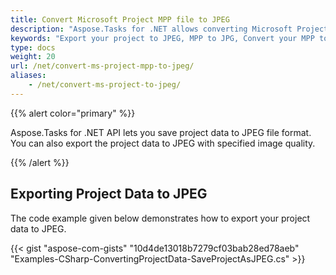 ```yaml
---
title: Convert Microsoft Project MPP file to JPEG
description: "Aspose.Tasks for .NET allows converting Microsoft Project (MPP) to JPEG."
keywords: "Export your project to JPEG, MPP to JPG, Convert your MPP to Image, Convert Microsoft Project to JPEG, convert MPP to JPG, save project data to JPEG, Aspose.Tasks, C#"
type: docs
weight: 20
url: /net/convert-ms-project-mpp-to-jpeg/
aliases: 
    - /net/convert-ms-project-to-jpeg/
---
```


{{% alert color="primary" %}}

Aspose.Tasks for .NET API lets you save project data to JPEG file format. You can also export the project data to JPEG with specified image quality.

{{% /alert %}}

## **Exporting Project Data to JPEG**

The code example given below demonstrates how to export your project data to JPEG.

{{< gist "aspose-com-gists" "10d4de13018b7279cf03bab28ed78aeb" "Examples-CSharp-ConvertingProjectData-SaveProjectAsJPEG.cs" >}}
